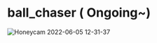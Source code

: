 # ball_chaser ( Ongoing~)
![Honeycam 2022-06-05 12-31-37](https://user-images.githubusercontent.com/81784631/172033918-33ba0f2f-ccb0-4389-a9c8-aa5fa9f809a6.gif)
